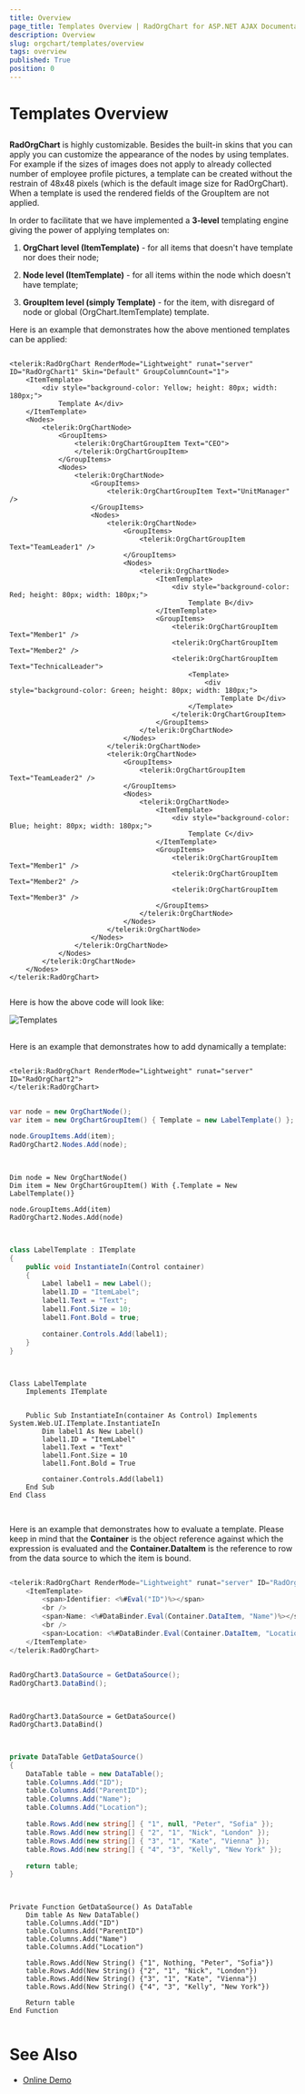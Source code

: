 ```yaml
---
title: Overview
page_title: Templates Overview | RadOrgChart for ASP.NET AJAX Documentation
description: Overview
slug: orgchart/templates/overview
tags: overview
published: True
position: 0
---
```


# Templates Overview



## 

**RadOrgChart** is highly customizable. Besides the built-in skins that you can apply you can customize the appearance of the nodes by using templates. For example if the sizes of images does not apply to already collected number of employee profile pictures, a template can be created without the restrain of 48x48 pixels (which is the default image size for RadOrgChart). When a template is used the rendered fields of the GroupItem are not applied.

In order to facilitate that we have implemented a **3-level** templating engine giving the power of applying templates on:

1. **OrgChart level (ItemTemplate)** - for all items that doesn't have template nor does their node;

2. **Node level (ItemTemplate)** - for all items within the node which doesn't have template;

3. **GroupItem level (simply Template)** - for the item, with disregard of node or global (OrgChart.ItemTemplate) template.

Here is an example that demonstrates how the above mentioned templates can be applied:

````ASPNET
			
<telerik:RadOrgChart RenderMode="Lightweight" runat="server" ID="RadOrgChart1" Skin="Default" GroupColumnCount="1">
	<ItemTemplate>
		<div style="background-color: Yellow; height: 80px; width: 180px;">
			Template A</div>
	</ItemTemplate>
	<Nodes>
		<telerik:OrgChartNode>
			<GroupItems>
				<telerik:OrgChartGroupItem Text="CEO">
				</telerik:OrgChartGroupItem>
			</GroupItems>
			<Nodes>
				<telerik:OrgChartNode>
					<GroupItems>
						<telerik:OrgChartGroupItem Text="UnitManager" />
					</GroupItems>
					<Nodes>
						<telerik:OrgChartNode>
							<GroupItems>
								<telerik:OrgChartGroupItem Text="TeamLeader1" />
							</GroupItems>
							<Nodes>
								<telerik:OrgChartNode>
									<ItemTemplate>
										<div style="background-color: Red; height: 80px; width: 180px;">
											Template B</div>
									</ItemTemplate>
									<GroupItems>
										<telerik:OrgChartGroupItem Text="Member1" />
										<telerik:OrgChartGroupItem Text="Member2" />
										<telerik:OrgChartGroupItem Text="TechnicalLeader">
											<Template>
												<div style="background-color: Green; height: 80px; width: 180px;">
													Template D</div>
											</Template>
										</telerik:OrgChartGroupItem>
									</GroupItems>
								</telerik:OrgChartNode>
							</Nodes>
						</telerik:OrgChartNode>
						<telerik:OrgChartNode>
							<GroupItems>
								<telerik:OrgChartGroupItem Text="TeamLeader2" />
							</GroupItems>
							<Nodes>
								<telerik:OrgChartNode>
									<ItemTemplate>
										<div style="background-color: Blue; height: 80px; width: 180px;">
											Template C</div>
									</ItemTemplate>
									<GroupItems>
										<telerik:OrgChartGroupItem Text="Member1" />
										<telerik:OrgChartGroupItem Text="Member2" />
										<telerik:OrgChartGroupItem Text="Member3" />
									</GroupItems>
								</telerik:OrgChartNode>
							</Nodes>
						</telerik:OrgChartNode>
					</Nodes>
				</telerik:OrgChartNode>
			</Nodes>
		</telerik:OrgChartNode>
	</Nodes>
</telerik:RadOrgChart>
			
````



Here is how the above code will look like:

![Templates](images/radorgchart-templates.png)

## 

Here is an example that demonstrates how to add dynamically a template:

````ASPNET

<telerik:RadOrgChart RenderMode="Lightweight" runat="server" ID="RadOrgChart2">
</telerik:RadOrgChart>

````





````C#
	
var node = new OrgChartNode();
var item = new OrgChartGroupItem() { Template = new LabelTemplate() };

node.GroupItems.Add(item);
RadOrgChart2.Nodes.Add(node);
	
````
````VB.NET
	
Dim node = New OrgChartNode()
Dim item = New OrgChartGroupItem() With {.Template = New LabelTemplate()}

node.GroupItems.Add(item)
RadOrgChart2.Nodes.Add(node)
	
````




````C#
	
class LabelTemplate : ITemplate
{
    public void InstantiateIn(Control container)
    {
        Label label1 = new Label();
        label1.ID = "ItemLabel";
        label1.Text = "Text";
        label1.Font.Size = 10;
        label1.Font.Bold = true;

        container.Controls.Add(label1);
    }
}
	
````
````VB.NET
	
Class LabelTemplate
    Implements ITemplate


    Public Sub InstantiateIn(container As Control) Implements System.Web.UI.ITemplate.InstantiateIn
        Dim label1 As New Label()
        label1.ID = "ItemLabel"
        label1.Text = "Text"
        label1.Font.Size = 10
        label1.Font.Bold = True

        container.Controls.Add(label1)
    End Sub
End Class
	
````


## 

Here is an example that demonstrates how to evaluate a template. Please keep in mind that the **Container** is the object reference against which the expression is evaluated and the **Container.DataItem** is the reference to row from the data source to which the item is bound.

````C#

<telerik:RadOrgChart RenderMode="Lightweight" runat="server" ID="RadOrgChart3" DataFieldID="ID" DataFieldParentID="ParentID">
    <ItemTemplate>
        <span>Identifier: <%#Eval("ID")%></span>
        <br />
        <span>Name: <%#DataBinder.Eval(Container.DataItem, "Name")%></span>
        <br />
        <span>Location: <%#DataBinder.Eval(Container.DataItem, "Location")%></span>
    </ItemTemplate>
</telerik:RadOrgChart>

````





````C#
	
RadOrgChart3.DataSource = GetDataSource();
RadOrgChart3.DataBind();
	
````
````VB.NET
	
RadOrgChart3.DataSource = GetDataSource()
RadOrgChart3.DataBind()
	
````




````C#
	
private DataTable GetDataSource()
{
    DataTable table = new DataTable();
    table.Columns.Add("ID");
    table.Columns.Add("ParentID");
    table.Columns.Add("Name");
    table.Columns.Add("Location");

    table.Rows.Add(new string[] { "1", null, "Peter", "Sofia" });
    table.Rows.Add(new string[] { "2", "1", "Nick", "London" });
    table.Rows.Add(new string[] { "3", "1", "Kate", "Vienna" });
    table.Rows.Add(new string[] { "4", "3", "Kelly", "New York" });

    return table;
}
	
````
````VB.NET
	
Private Function GetDataSource() As DataTable
    Dim table As New DataTable()
    table.Columns.Add("ID")
    table.Columns.Add("ParentID")
    table.Columns.Add("Name")
    table.Columns.Add("Location")

    table.Rows.Add(New String() {"1", Nothing, "Peter", "Sofia"})
    table.Rows.Add(New String() {"2", "1", "Nick", "London"})
    table.Rows.Add(New String() {"3", "1", "Kate", "Vienna"})
    table.Rows.Add(New String() {"4", "3", "Kelly", "New York"})

    Return table
End Function
	
````


# See Also

 * [Online Demo](https://demos.telerik.com/aspnet-ajax/orgchart/examples/templates/defaultcs.aspx)
